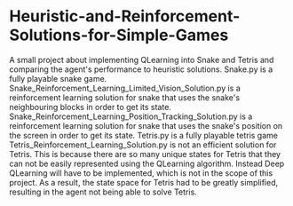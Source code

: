 # Heuristic-and-Reinforcement-Solutions-for-Simple-Games
A small project about implementing QLearning into Snake and Tetris and comparing the agent's performance to heuristic solutions.
Snake.py is a fully playable snake game.
Snake_Reinforcement_Learning_Limited_Vision_Solution.py is a reinforcement learning solution for snake that uses the snake's neighbouring blocks in order to get its state. 
Snake_Reinforcement_Learning_Position_Tracking_Solution.py is a reinforcement learning solution for snake that uses the snake's position on the screen in order to get its state.
Tetris.py is a fully playable tetris game
Tetris_Reinforcement_Learning_Solution.py is not an efficient solution for Tetris. This is because there are so many unique states for Tetris that they can not be easily represented using the QLearning algorithm. Instead Deep QLearning will have to be implemented, which is not in the scope of this project. As a result, the state space for Tetris had to be greatly simplified, resulting in the agent not being able to solve Tetris.

